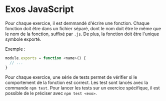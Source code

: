 # Exos JavaScript

Pour chaque exercice, il est demmandé d'écrire une fonction. Chaque fonction
doit être dans un fichier séparé, dont le nom doit être le même que le nom de la
fonction, suffixé par `.js`. De plus, la fonction doit être l'unique symbole
exporté.

Exemple :
```js
module.exports = function <name>() {
  // ...
}
```

Pour chaque exercice, une série de tests permet de vérifier si le comportement
de la fonction est correct. Les test sont lancés avec la commande `npm test`.
Pour lancer les tests sur un exercice spécifique, il est possible de le
préciser avec `npm test <exo>`.
